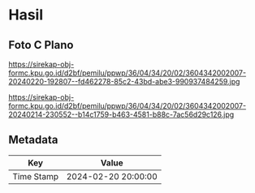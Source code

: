 # Hasil

## Foto C Plano

https://sirekap-obj-formc.kpu.go.id/d2bf/pemilu/ppwp/36/04/34/20/02/3604342002007-20240220-192807--fd462278-85c2-43bd-abe3-990937484259.jpg

https://sirekap-obj-formc.kpu.go.id/d2bf/pemilu/ppwp/36/04/34/20/02/3604342002007-20240214-230552--b14c1759-b463-4581-b88c-7ac56d29c126.jpg


## Metadata

| Key        | Value               |
| ---------- | ------------------- |
| Time Stamp | 2024-02-20 20:00:00 |



